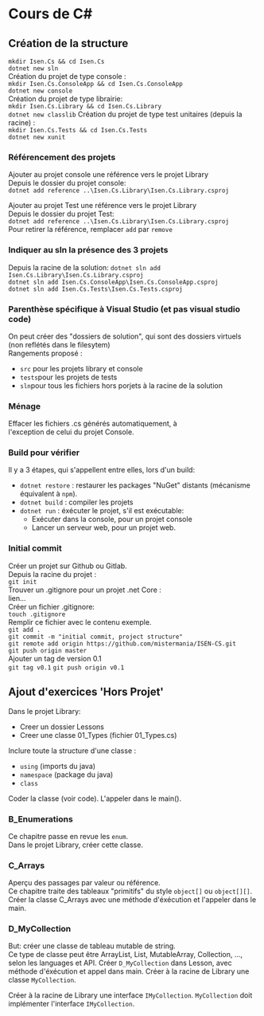 # Cours de C#

## Création de la structure

`mkdir Isen.Cs && cd Isen.Cs`  
`dotnet new sln`  
Création du projet de type console :  
`mkdir Isen.Cs.ConsoleApp && cd Isen.Cs.ConsoleApp`  
`dotnet new console`  
Création du projet de type librairie:  
`mkdir Isen.Cs.Library && cd Isen.Cs.Library`  
`dotnet new classlib` 
Création du projet de type test unitaires (depuis la racine) :  
`mkdir Isen.Cs.Tests && cd Isen.Cs.Tests`  
`dotnet new xunit`  
### Référencement des projets
Ajouter au projet console une référence vers le projet Library  
Depuis le dossier du projet console:  
`dotnet add reference ..\Isen.Cs.Library\Isen.Cs.Library.csproj`  

Ajouter au projet Test une référence vers le projet Library  
Depuis le dossier du projet Test:  
`dotnet add reference ..\Isen.Cs.Library\Isen.Cs.Library.csproj`  
Pour retirer la référence, remplacer `add` par `remove`  

### Indiquer au sln la présence des 3 projets  
Depuis la racine de la solution:
`dotnet sln add Isen.Cs.Library\Isen.Cs.Library.csproj`  
`dotnet sln add Isen.Cs.ConsoleApp\Isen.Cs.ConsoleApp.csproj`  
`dotnet sln add Isen.Cs.Tests\Isen.Cs.Tests.csproj`  

### Parenthèse spécifique à Visual Studio (et pas visual studio code)
On peut créer des "dossiers de solution", qui sont des dossiers virtuels  
(non reflétés dans le filesytem)  
Rangements proposé :
- `src` pour les projets library et console  
- `tests`pour les projets de tests  
- `sln`pour tous les fichiers hors porjets à la racine de la solution  

### Ménage
Effacer les fichiers .cs générés automatiquement, à  
l'exception de celui du projet Console.

### Build pour vérifier 
Il y a 3 étapes, qui s'appellent entre elles, lors d'un build:  
* `dotnet restore` : restaurer les packages "NuGet" distants (mécanisme équivalent à `npm`).
* `dotnet build` : compiler les projets
* `dotnet run` : éxécuter le projet, s'il est exécutable:
    * Exécuter dans la console, pour un projet console
    * Lancer un serveur web, pour un projet web.

### Initial commit
Créer un projet sur Github ou Gitlab.  
Depuis la racine du projet :  
`git init`  
Trouver un .gitignore pour un projet .net Core :  
lien...  
Créer un fichier .gitignore:  
`touch .gitignore`  
Remplir ce fichier avec le contenu exemple.  
`git add .`  
`git commit -m "initial commit, project structure"`  
`git remote add origin https://github.com/mistermania/ISEN-CS.git `  
`git push origin master`  
Ajouter un tag de version 0.1  
`git tag v0.1` 
`git push origin v0.1`  

## Ajout d'exercices 'Hors Projet'
Dans le projet Library: 
* Creer un dossier Lessons
* Creer une classe 01_Types (fichier 01_Types.cs)  

Inclure toute la structure d'une classe :   
* `using` (imports du java)
* `namespace` (package du java)
* `class` 

Coder la classe (voir code).
L'appeler dans le main().

### B_Enumerations
Ce chapitre passe en revue les `enum`.  
Dans le projet Library, créer cette classe.  

### C_Arrays
Aperçu des passages par valeur ou référence.  
Ce chapitre traite des tableaux "primitifs" du style `object[]` ou `object[][]`.  
Créer la classe C_Arrays avec une méthode d'éxécution et l'appeler dans le main.

### D_MyCollection
But: créer une classe de tableau mutable de string.  
Ce type de classe peut être ArrayList, List, MutableArray, Collection, ..., selon les languages et API.
Créer `D_MyCollection` dans Lesson, avec méthode d'éxécution et appel dans main.
Créer à la racine de Library une classe `MyCollection`.   

Créer à la racine de Library une interface `IMyCollection`.
`MyCollection` doit implémenter l'interface `IMyCollection`.